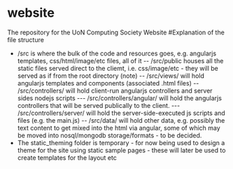 # website
The repository for the UoN Computing Society Website
#Explanation of the file structure
- /src is where the bulk of the code and resources goes, e.g. angularjs templates, css/html/image/etc files, all of it
-- /src/public houses all the static files served direct to the cliemt, i.e. css/image/etc - they will be served as if from the root directory (note)
-- /src/views/ will hold angularjs templates and components (associated .html files)
-- /src/controllers/ will hold client-run angularjs controllers and server sides nodejs scripts
--- /src/controllers/angular/ will hold the angularjs controllers that will be served publically to the client.
--- /src/controllers/server/ will hold the server-side-executed js scripts and files (e.g. the main.js) 
-- /src/data/ will hold other data, e.g. possibly the text content to get mixed into the html via angular, some of which may be moved into nosql/mongodb storage/formats - to be decided. 
- The static_theming folder is temporary - for now being used to design a theme for the site using static sample pages - these will later be used to create templates for the layout etc
